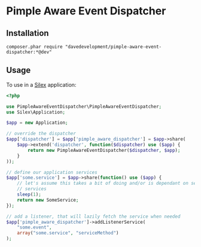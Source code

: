 Pimple Aware Event Dispatcher
=============================

Installation
------------

```
composer.phar require "davedevelopment/pimple-aware-event-dispatcher:*@dev"
```

Usage
-----

To use in a [Silex](http://silex.sensiolabs.org) application:

``` php
<?php

use PimpleAwareEventDispatcher\PimpleAwareEventDispatcher;
use Silex\Application;

$app = new Application;

// override the dispatcher
$app['dispatcher'] = $app['pimple_aware_dispatcher'] = $app->share(
    $app->extend('dispatcher', function($dispatcher) use ($app) {
        return new PimpleAwareEventDispatcher($dispatcher, $app);
    }
));

// define our application services
$app['some.service'] = $app->share(function() use ($app) {
    // let's assume this takes a bit of doing and/or is dependant on several other
    // services
    sleep(1);
    return new SomeService;
});

// add a listener, that will lazily fetch the service when needed
$app['pimple_aware_dispatcher']->addListenerService(
    "some.event",
    array("some.service", "serviceMethod")
);
```

